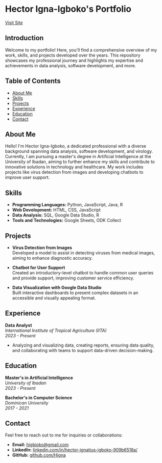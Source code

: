 # Hector Igna-Igboko's Portfolio
[Visit Site](higna.vercel.app)

## Introduction
Welcome to my portfolio! Here, you'll find a comprehensive overview of my work, skills, and projects developed over the years. This repository showcases my professional journey and highlights my expertise and achievements in data analysis, software development, and more.

## Table of Contents
- [About Me](#about-me)
- [Skills](#skills)
- [Projects](#projects)
- [Experience](#experience)
- [Education](#education)
- [Contact](#contact)

## About Me
Hello! I'm Hector Igna-Igboko, a dedicated professional with a diverse background spanning data analysis, software development, and virology. Currently, I am pursuing a master's degree in Artificial Intelligence at the University of Ibadan, aiming to further enhance my skills and contribute to innovative solutions in technology and healthcare. My work includes projects like virus detection from images and developing chatbots to improve user support.

## Skills
- **Programming Languages:** Python, JavaScript, Java, R
- **Web Development:** HTML, CSS, JavaScript
- **Data Analysis:** SQL, Google Data Studio, R
- **Tools and Technologies:** Google Sheets, ODK Collect

## Projects
- **Virus Detection from Images**  
  Developed a model to assist in detecting viruses from medical images, aiming to enhance diagnostic accuracy.

- **Chatbot for User Support**  
  Created an introductory-level chatbot to handle common user queries and provide support, improving customer service efficiency.

- **Data Visualization with Google Data Studio**  
  Built interactive dashboards to present complex datasets in an accessible and visually appealing format.

## Experience
**Data Analyst**  
*International Institute of Tropical Agriculture (IITA)*  
*2023 - Present*  
- Analyzing and visualizing data, creating reports, ensuring data quality, and collaborating with teams to support data-driven decision-making.

## Education
**Master's in Artificial Intelligence**  
*University of Ibadan*  
*2023 - Present*

**Bachelor's in Computer Science**  
*Dominican University*  
*2017 - 2021*

## Contact
Feel free to reach out to me for inquiries or collaborations:

- **Email:** [higbioko@gmail.com](mailto:higboko@gmail.com)
- **LinkedIn:** [linkedin.com/in/hector-ignatius-igboko-909b6518a/](https://www.linkedin.com/in/hector-ignatius-igboko-909b6518a/)
- **GitHub:** [github.com/Higna](https://github.com/Higna)
